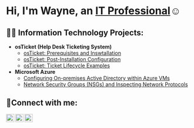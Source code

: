 <h1>Hi, I'm Wayne, an <a href="https://linkedin.com/in/Josh">IT Professional</a>☺</h1>

<h2>👨‍💻 Information Technology Projects:</h2>

- <b>osTicket (Help Desk Ticketing System)</b>
  - [osTicket: Prerequisites and Inswtallation](https://github.com/wobrown3/osticket-prereqs1)
  - [osTicket: Post-Installation Configuration](https://github.com/wobrown3/post-install-config)
  - [osTicket: Ticket Lifecycle Examples](https://github.com/wobrown3/ticket-lifecycle)
- <b>Microsoft Azure</b>
  - [Configuring On-premises Active Directory within Azure VMs](https://github.com/wobrown3/configure-ad)
  - [Network Security Groups (NSGs) and Inspecting Network Protocols](https://github.com/wobrown3/azure-network-protocols)

<h2>🤳Connect with me:</h2>

[<img align="left" alt="Wayne | Twitter" width="22px" src="https://cdn.jsdelivr.net/npm/simple-icons@v3/icons/twitter.svg" />][twitter]
[<img align="left" alt="Wayne | LinkedIn" width="22px" src="https://cdn.jsdelivr.net/npm/simple-icons@v3/icons/linkedin.svg" />][linkedin]
[<img align="left" alt="Wayne | Instagram" width="22px" src="https://cdn.jsdelivr.net/npm/simple-icons@v3/icons/instagram.svg" />][instagram]

[twitter]: https://twitter.com/Wayne
[instagram]: https://www.instagram.com/Wayne
[linkedin]: https://linkedin.com/in/Wayne
